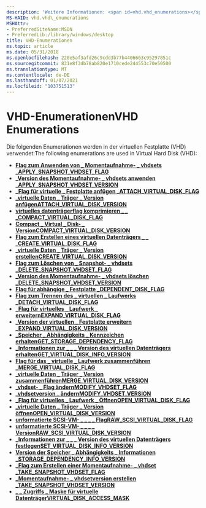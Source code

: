 ```yaml
---
description: 'Weitere Informationen: <span id=vhd.vhd_enumerations></span> VHD-Enumerationen'
MS-HAID: vhd.vhd\_enumerations
MSHAttr:
- PreferredSiteName:MSDN
- PreferredLib:/library/windows/desktop
title: VHD-Enumerationen
ms.topic: article
ms.date: 05/31/2018
ms.openlocfilehash: 220e5af3afd26c9cdd3b77b4406663c95297851c
ms.sourcegitcommit: 831e8f3db78ab820e1710cede244553c70e50500
ms.translationtype: MT
ms.contentlocale: de-DE
ms.lasthandoff: 01/07/2021
ms.locfileid: "103751513"
---
```

# <a name="span-idvhdvhd_enumerationsspanvhd-enumerations"></a><span data-ttu-id="38af9-103"><span id="vhd.vhd_enumerations"></span>VHD-Enumerationen</span><span class="sxs-lookup"><span data-stu-id="38af9-103"><span id="vhd.vhd_enumerations"></span>VHD Enumerations</span></span>

<span data-ttu-id="38af9-104">Die folgenden Enumerationen werden in der virtuellen Festplatte (VHD) verwendet:</span><span class="sxs-lookup"><span data-stu-id="38af9-104">The following enumerations are used in Virtual Hard Disk (VHD):</span></span>

-   [<span data-ttu-id="38af9-105">**Flag zum Anwenden von \_ Momentaufnahme- \_ vhdsets \_**</span><span class="sxs-lookup"><span data-stu-id="38af9-105">**APPLY\_SNAPSHOT\_VHDSET\_FLAG**</span></span>](/windows/win32/api/virtdisk/ne-virtdisk-apply_snapshot_vhdset_flag)
-   [<span data-ttu-id="38af9-106">**\_Version des Momentaufnahme- \_ vhdsets anwenden \_**</span><span class="sxs-lookup"><span data-stu-id="38af9-106">**APPLY\_SNAPSHOT\_VHDSET\_VERSION**</span></span>](/windows/win32/api/virtdisk/ne-virtdisk-apply_snapshot_vhdset_version)
-   [<span data-ttu-id="38af9-107">**\_Flag für virtuelle \_ Festplatte anfügen \_**</span><span class="sxs-lookup"><span data-stu-id="38af9-107">**ATTACH\_VIRTUAL\_DISK\_FLAG**</span></span>](/windows/win32/api/virtdisk/ne-virtdisk-attach_virtual_disk_flag)
-   [<span data-ttu-id="38af9-108">**\_virtuelle Daten \_ Träger \_ Version anfügen**</span><span class="sxs-lookup"><span data-stu-id="38af9-108">**ATTACH\_VIRTUAL\_DISK\_VERSION**</span></span>](/windows/win32/api/virtdisk/ne-virtdisk-attach_virtual_disk_version)
-   [<span data-ttu-id="38af9-109">**virtuelles datenträgerflag komprimieren \_ \_ \_**</span><span class="sxs-lookup"><span data-stu-id="38af9-109">**COMPACT\_VIRTUAL\_DISK\_FLAG**</span></span>](/windows/win32/api/virtdisk/ne-virtdisk-compact_virtual_disk_flag)
-   [<span data-ttu-id="38af9-110">**Compact \_ Virtual \_ Disk- \_ Version**</span><span class="sxs-lookup"><span data-stu-id="38af9-110">**COMPACT\_VIRTUAL\_DISK\_VERSION**</span></span>](/windows/win32/api/virtdisk/ne-virtdisk-compact_virtual_disk_version)
-   [<span data-ttu-id="38af9-111">**Flag zum Erstellen eines virtuellen Datenträgers \_ \_ \_**</span><span class="sxs-lookup"><span data-stu-id="38af9-111">**CREATE\_VIRTUAL\_DISK\_FLAG**</span></span>](/windows/win32/api/virtdisk/ne-virtdisk-create_virtual_disk_flag)
-   [<span data-ttu-id="38af9-112">**\_virtuelle Daten \_ Träger \_ Version erstellen**</span><span class="sxs-lookup"><span data-stu-id="38af9-112">**CREATE\_VIRTUAL\_DISK\_VERSION**</span></span>](/windows/win32/api/virtdisk/ne-virtdisk-create_virtual_disk_version)
-   [<span data-ttu-id="38af9-113">**Flag zum Löschen von \_ Snapshot- \_ vhdsets \_**</span><span class="sxs-lookup"><span data-stu-id="38af9-113">**DELETE\_SNAPSHOT\_VHDSET\_FLAG**</span></span>](/windows/win32/api/virtdisk/ne-virtdisk-delete_snapshot_vhdset_flag)
-   [<span data-ttu-id="38af9-114">**\_Version des Momentaufnahme- \_ vhdsets löschen \_**</span><span class="sxs-lookup"><span data-stu-id="38af9-114">**DELETE\_SNAPSHOT\_VHDSET\_VERSION**</span></span>](/windows/win32/api/virtdisk/ne-virtdisk-delete_snapshot_vhdset_version)
-   [<span data-ttu-id="38af9-115">**Flag für abhängige \_ Festplatte \_**</span><span class="sxs-lookup"><span data-stu-id="38af9-115">**DEPENDENT\_DISK\_FLAG**</span></span>](/windows/win32/api/virtdisk/ne-virtdisk-dependent_disk_flag)
-   [<span data-ttu-id="38af9-116">**Flag zum Trennen des \_ virtuellen \_ Laufwerks \_**</span><span class="sxs-lookup"><span data-stu-id="38af9-116">**DETACH\_VIRTUAL\_DISK\_FLAG**</span></span>](/windows/win32/api/virtdisk/ne-virtdisk-detach_virtual_disk_flag)
-   [<span data-ttu-id="38af9-117">**\_Flag für virtuelles \_ Laufwerk \_ erweitern**</span><span class="sxs-lookup"><span data-stu-id="38af9-117">**EXPAND\_VIRTUAL\_DISK\_FLAG**</span></span>](/windows/win32/api/virtdisk/ne-virtdisk-expand_virtual_disk_flag)
-   [<span data-ttu-id="38af9-118">**\_Version der virtuellen \_ Festplatte erweitern \_**</span><span class="sxs-lookup"><span data-stu-id="38af9-118">**EXPAND\_VIRTUAL\_DISK\_VERSION**</span></span>](/windows/win32/api/virtdisk/ne-virtdisk-expand_virtual_disk_version)
-   [<span data-ttu-id="38af9-119">**\_Speicher \_ Abhängigkeits \_ Kennzeichen erhalten**</span><span class="sxs-lookup"><span data-stu-id="38af9-119">**GET\_STORAGE\_DEPENDENCY\_FLAG**</span></span>](/windows/win32/api/virtdisk/ne-virtdisk-get_storage_dependency_flag)
-   [<span data-ttu-id="38af9-120">**\_Informationen zur \_ \_ \_ Version des virtuellen Datenträgers erhalten**</span><span class="sxs-lookup"><span data-stu-id="38af9-120">**GET\_VIRTUAL\_DISK\_INFO\_VERSION**</span></span>](/windows/win32/api/virtdisk/ne-virtdisk-get_virtual_disk_info_version)
-   [<span data-ttu-id="38af9-121">**Flag für das \_ virtuelle \_ Laufwerk zusammenführen \_**</span><span class="sxs-lookup"><span data-stu-id="38af9-121">**MERGE\_VIRTUAL\_DISK\_FLAG**</span></span>](/windows/win32/api/virtdisk/ne-virtdisk-merge_virtual_disk_flag)
-   [<span data-ttu-id="38af9-122">**\_virtuelle Daten \_ Träger \_ Version zusammenführen**</span><span class="sxs-lookup"><span data-stu-id="38af9-122">**MERGE\_VIRTUAL\_DISK\_VERSION**</span></span>](/windows/win32/api/virtdisk/ne-virtdisk-merge_virtual_disk_version)
-   [<span data-ttu-id="38af9-123">**\_vhdset- \_ Flag ändern**</span><span class="sxs-lookup"><span data-stu-id="38af9-123">**MODIFY\_VHDSET\_FLAG**</span></span>](/windows/win32/api/virtdisk/ne-virtdisk-modify_vhdset_flag)
-   [<span data-ttu-id="38af9-124">**\_vhdsetversion \_ ändern**</span><span class="sxs-lookup"><span data-stu-id="38af9-124">**MODIFY\_VHDSET\_VERSION**</span></span>](/windows/win32/api/virtdisk/ne-virtdisk-modify_vhdset_version)
-   [<span data-ttu-id="38af9-125">**\_Flag für virtuelles \_ Laufwerk \_ Öffnen**</span><span class="sxs-lookup"><span data-stu-id="38af9-125">**OPEN\_VIRTUAL\_DISK\_FLAG**</span></span>](/windows/win32/api/virtdisk/ne-virtdisk-open_virtual_disk_flag)
-   [<span data-ttu-id="38af9-126">**\_virtuelle Daten \_ Träger \_ Version öffnen**</span><span class="sxs-lookup"><span data-stu-id="38af9-126">**OPEN\_VIRTUAL\_DISK\_VERSION**</span></span>](/windows/win32/api/virtdisk/ne-virtdisk-open_virtual_disk_version)
-   [<span data-ttu-id="38af9-127">**unformatierte SCSI-VM- \_ \_ \_ \_ Flag**</span><span class="sxs-lookup"><span data-stu-id="38af9-127">**RAW\_SCSI\_VIRTUAL\_DISK\_FLAG**</span></span>](/windows/win32/api/virtdisk/ne-virtdisk-raw_scsi_virtual_disk_flag)
-   [<span data-ttu-id="38af9-128">**unformatierte SCSI-VM- \_ \_ \_ \_ Version**</span><span class="sxs-lookup"><span data-stu-id="38af9-128">**RAW\_SCSI\_VIRTUAL\_DISK\_VERSION**</span></span>](/windows/win32/api/virtdisk/ne-virtdisk-raw_scsi_virtual_disk_version)
-   [<span data-ttu-id="38af9-129">**\_Informationen zur \_ \_ \_ Version des virtuellen Datenträgers festlegen**</span><span class="sxs-lookup"><span data-stu-id="38af9-129">**SET\_VIRTUAL\_DISK\_INFO\_VERSION**</span></span>](/windows/win32/api/virtdisk/ne-virtdisk-set_virtual_disk_info_version)
-   [<span data-ttu-id="38af9-130">**Version der Speicher \_ Abhängigkeits \_ Informationen \_**</span><span class="sxs-lookup"><span data-stu-id="38af9-130">**STORAGE\_DEPENDENCY\_INFO\_VERSION**</span></span>](/windows/win32/api/virtdisk/ne-virtdisk-storage_dependency_info_version)
-   [<span data-ttu-id="38af9-131">**\_Flag zum Erstellen einer Momentaufnahme- \_ vhdset \_**</span><span class="sxs-lookup"><span data-stu-id="38af9-131">**TAKE\_SNAPSHOT\_VHDSET\_FLAG**</span></span>](/windows/win32/api/virtdisk/ne-virtdisk-take_snapshot_vhdset_flag)
-   [<span data-ttu-id="38af9-132">**\_Momentaufnahme- \_ vhdsetversion erstellen \_**</span><span class="sxs-lookup"><span data-stu-id="38af9-132">**TAKE\_SNAPSHOT\_VHDSET\_VERSION**</span></span>](/windows/win32/api/virtdisk/ne-virtdisk-take_snapshot_vhdset_version)
-   [<span data-ttu-id="38af9-133">**\_ \_ Zugriffs \_ Maske für virtuelle Datenträger**</span><span class="sxs-lookup"><span data-stu-id="38af9-133">**VIRTUAL\_DISK\_ACCESS\_MASK**</span></span>](/openspecs/windows_protocols/ms-vds/4fa2f54d-00b3-4cd9-b673-a6b8d64ed57f)

 

 
